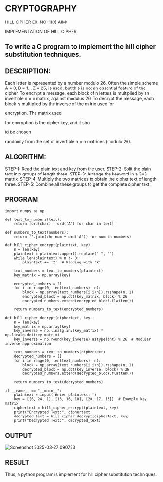 # CRYPTOGRAPHY
HILL CIPHER
EX. NO: 1(C) AIM:
 

IMPLEMENTATION OF HILL CIPHER
 
## To write a C program to implement the hill cipher substitution techniques.

## DESCRIPTION:

Each letter is represented by a number modulo 26. Often the simple scheme A = 0, B
= 1... Z = 25, is used, but this is not an essential feature of the cipher. To encrypt a message, each block of n letters is  multiplied by an invertible n × n matrix, against modulus 26. To
decrypt the message, each block is multiplied by the inverse of the m trix used for
 
encryption. The matrix used
 
for encryption is the cipher key, and it sho
 
ld be chosen
 
randomly from the set of invertible n × n matrices (modulo 26).


## ALGORITHM:

STEP-1: Read the plain text and key from the user. STEP-2: Split the plain text into groups of length three. STEP-3: Arrange the keyword in a 3*3 matrix.
STEP-4: Multiply the two matrices to obtain the cipher text of length three.
STEP-5: Combine all these groups to get the complete cipher text.

## PROGRAM 

```
import numpy as np

def text_to_numbers(text):
    return [ord(char) - ord('A') for char in text]

def numbers_to_text(numbers):
    return ''.join(chr(num + ord('A')) for num in numbers)

def hill_cipher_encrypt(plaintext, key):
    n = len(key)
    plaintext = plaintext.upper().replace(" ", "")
    while len(plaintext) % n != 0:
        plaintext += 'X'  # Padding with 'X'
    
    text_numbers = text_to_numbers(plaintext)
    key_matrix = np.array(key)
    
    encrypted_numbers = []
    for i in range(0, len(text_numbers), n):
        block = np.array(text_numbers[i:i+n]).reshape(n, 1)
        encrypted_block = np.dot(key_matrix, block) % 26
        encrypted_numbers.extend(encrypted_block.flatten())
    
    return numbers_to_text(encrypted_numbers)

def hill_cipher_decrypt(ciphertext, key):
    n = len(key)
    key_matrix = np.array(key)
    key_inverse = np.linalg.inv(key_matrix) * np.linalg.det(key_matrix)
    key_inverse = np.round(key_inverse).astype(int) % 26  # Modular inverse approximation
    
    text_numbers = text_to_numbers(ciphertext)
    decrypted_numbers = []
    for i in range(0, len(text_numbers), n):
        block = np.array(text_numbers[i:i+n]).reshape(n, 1)
        decrypted_block = np.dot(key_inverse, block) % 26
        decrypted_numbers.extend(decrypted_block.flatten())
    
    return numbers_to_text(decrypted_numbers)

if __name__ == "__main__":
    plaintext = input("Enter plaintext: ")
    key = [[6, 24, 1], [13, 16, 10], [20, 17, 15]]  # Example key matrix
    ciphertext = hill_cipher_encrypt(plaintext, key)
    print("Encrypted Text:", ciphertext)
    decrypted_text = hill_cipher_decrypt(ciphertext, key)
    print("Decrypted Text:", decrypted_text)

```
## OUTPUT

![Screenshot 2025-03-27 090723](https://github.com/user-attachments/assets/ea5637f2-429f-4f37-bdf7-7f6710c5a152)


## RESULT

Thus, a python program is implement for hill cipher substitution techniques.
